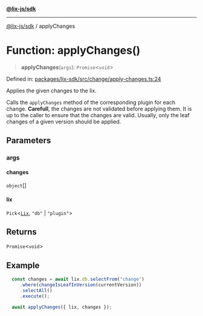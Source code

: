 [**@lix-js/sdk**](../README.md)

***

[@lix-js/sdk](../globals.md) / applyChanges

# Function: applyChanges()

> **applyChanges**(`args`): `Promise`\<`void`\>

Defined in: [packages/lix-sdk/src/change/apply-changes.ts:24](https://github.com/opral/monorepo/blob/e988989a407211f6aa9551fb06720fedf7059729/packages/lix-sdk/src/change/apply-changes.ts#L24)

Applies the given changes to the lix.

Calls the `applyChanges` method of the corresponding plugin for each change.
**Carefull**, the changes are not validated before applying them. It is up to
the caller to ensure that the changes are valid. Usually, only the leaf changes
of a given version should be applied.

## Parameters

### args

#### changes

`object`[]

#### lix

`Pick`\<[`Lix`](../type-aliases/Lix.md), `"db"` \| `"plugin"`\>

## Returns

`Promise`\<`void`\>

## Example

```ts
  const changes = await lix.db.selectFrom("change")
     .where(changeIsLeafInVersion(currentVersion))
     .selectAll()
     .execute();

  await applyChanges({ lix, changes });
  ```
